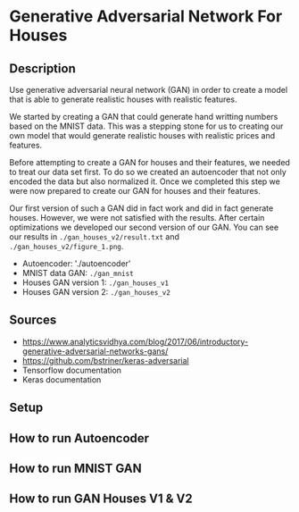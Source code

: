 # Generative Adversarial Network For Houses

## Description

Use generative adversarial neural network (GAN) in order to create a model that is able to generate realistic houses with realistic features.

We started by creating a GAN that could generate hand writting numbers based on the MNIST data. This was a stepping stone for us to creating our own model that would generate realistic houses with realistic prices and features.

Before attempting to create a GAN for houses and their features, we needed to treat our data set first. To do so we created an autoencoder that not only encoded the data but also normalized it. Once we completed this step we were now prepared to create our GAN for houses and their features.

Our first version of such a GAN did in fact work and did in fact generate houses. However, we were not satisfied with the results. After certain optimizations we developed our second version of our GAN. You can see our results in `./gan_houses_v2/result.txt` and `./gan_houses_v2/figure_1.png`.

* Autoencoder: './autoencoder'
* MNIST data GAN: `./gan_mnist`
* Houses GAN version 1: `./gan_houses_v1`
* Houses GAN version 2: `./gan_houses_v2`

## Sources

* https://www.analyticsvidhya.com/blog/2017/06/introductory-generative-adversarial-networks-gans/
* https://github.com/bstriner/keras-adversarial
* Tensorflow documentation
* Keras documentation

## Setup

## How to run Autoencoder

## How to run MNIST GAN

## How to run GAN Houses V1 & V2
